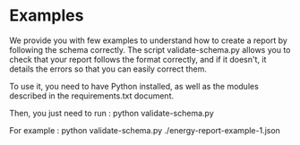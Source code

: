 # Examples

We provide you with few examples to understand how to create a report by following the schema correctly. 
The script validate-schema.py allows you to check that your report follows the format correctly, and if it doesn't, it details the errors so that you can easily correct them.

To use it, you need to have Python installed, as well as the modules described in the requirements.txt document.

Then, you just need to run : python validate-schema.py <json-report-name>

For example :  python validate-schema.py ./energy-report-example-1.json



